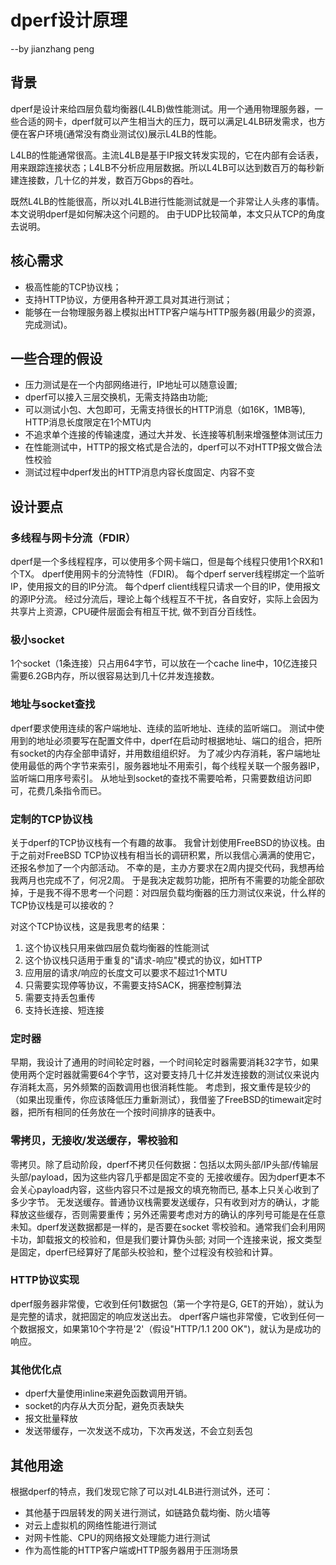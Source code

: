 # dperf设计原理
--by jianzhang peng

## 背景
dperf是设计来给四层负载均衡器(L4LB)做性能测试。用一个通用物理服务器，一些合适的网卡，dperf就可以产生相当大的压力，既可以满足L4LB研发需求，也方便在客户环境(通常没有商业测试仪)展示L4LB的性能。

L4LB的性能通常很高。主流L4LB是基于IP报文转发实现的，它在内部有会话表，用来跟踪连接状态；L4LB不分析应用层数据。所以L4LB可以达到数百万的每秒新建连接数，几十亿的并发，数百万Gbps的吞吐。

既然L4LB的性能很高，所以对L4LB进行性能测试就是一个非常让人头疼的事情。本文说明dperf是如何解决这个问题的。
由于UDP比较简单，本文只从TCP的角度去说明。

## 核心需求
- 极高性能的TCP协议栈；
- 支持HTTP协议，方便用各种开源工具对其进行测试；
- 能够在一台物理服务器上模拟出HTTP客户端与HTTP服务器(用最少的资源，完成测试)。

## 一些合理的假设
- 压力测试是在一个内部网络进行，IP地址可以随意设置;
- dperf可以接入三层交换机，无需支持路由功能;
- 可以测试小包、大包即可，无需支持很长的HTTP消息（如16K，1MB等), HTTP消息长度限定在1个MTU内
- 不追求单个连接的传输速度，通过大并发、长连接等机制来增强整体测试压力
- 在性能测试中，HTTP的报文格式是合法的，dperf可以不对HTTP报文做合法性校验
- 测试过程中dperf发出的HTTP消息内容长度固定、内容不变

## 设计要点
### 多线程与网卡分流（FDIR）
dperf是一个多线程程序，可以使用多个网卡端口，但是每个线程只使用1个RX和1个TX。
dperf使用网卡的分流特性（FDIR)。
每个dperf server线程绑定一个监听IP，使用报文的目的IP分流。
每个dperf client线程只请求一个目的IP，使用报文的源IP分流。
经过分流后，理论上每个线程互不干扰，各自安好，实际上会因为共享片上资源，CPU硬件层面会有相互干扰, 做不到百分百线性。

### 极小socket
1个socket（1条连接）只占用64字节，可以放在一个cache line中，10亿连接只需要6.2GB内存，所以很容易达到几十亿并发连接数。

### 地址与socket查找
dperf要求使用连续的客户端地址、连续的监听地址、连续的监听端口。
测试中使用到的地址必须要写在配置文件中，dperf在启动时根据地址、端口的组合，把所有socket的内存全部申请好，并用数组组织好。
为了减少内存消耗，客户端地址使用最低的两个字节来索引，服务器地址不用索引，每个线程关联一个服务器IP，监听端口用序号索引。
从地址到socket的查找不需要哈希，只需要数组访问即可，花费几条指令而已。

### 定制的TCP协议栈
关于dperf的TCP协议栈有一个有趣的故事。
我曾计划使用FreeBSD的协议栈。由于之前对FreeBSD TCP协议栈有相当长的调研积累，所以我信心满满的使用它，还报名参加了一个内部活动。
不幸的是，主办方要求在2周内提交代码，我想再给我两月也完成不了，何况2周。
于是我决定裁剪功能，把所有不需要的功能全部砍掉，于是我不得不思考一个问题：对四层负载均衡器的压力测试仪来说，什么样的TCP协议栈是可以接收的？

对这个TCP协议栈，这是我思考的结果：
1. 这个协议栈只用来做四层负载均衡器的性能测试
2. 这个协议栈只适用于重复的"请求-响应"模式的协议，如HTTP
3. 应用层的请求/响应的长度文可以要求不超过1个MTU
4. 只需要实现停等协议，不需要支持SACK，拥塞控制算法
5. 需要支持丢包重传
6. 支持长连接、短连接

### 定时器
早期，我设计了通用的时间轮定时器，一个时间轮定时器需要消耗32字节，如果使用两个定时器就需要64个字节，这对要支持几十亿并发连接数的测试仪来说内存消耗太高，另外频繁的函数调用也很消耗性能。
考虑到，报文重传是较少的（如果出现重传，你应该降低压力重新测试），我借鉴了FreeBSD的timewait定时器，把所有相同的任务放在一个按时间排序的链表中。

### 零拷贝，无接收/发送缓存，零校验和
零拷贝。除了启动阶段，dperf不拷贝任何数据：包括以太网头部/IP头部/传输层头部/payload，因为这些内容几乎都是固定不变的
无接收缓存。因为dperf更本不会关心payload内容，这些内容只不过是报文的填充物而已, 基本上只关心收到了多少字节。
无发送缓存。普通协议栈需要发送缓存，只有收到对方的确认，才能释放这些缓存，否则需要重传；另外还需要考虑对方的确认的序列号可能是在任意未知。dperf发送数据都是一样的，是否要在socket
零校验和。通常我们会利用网卡功，卸载报文的校验和，但是我们要计算伪头部; 对同一个连接来说，报文类型是固定，dperf已经算好了尾部头校验和，整个过程没有校验和计算。

### HTTP协议实现
dperf服务器非常傻，它收到任何1数据包（第一个字符是G, GET的开始），就认为是完整的请求，就把固定的响应发送出去。
dperf客户端也非常傻，它收到任何一个数据报文，如果第10个字符是'2'（假设"HTTP/1.1 200 OK")，就认为是成功的响应。

### 其他优化点
- dperf大量使用inline来避免函数调用开销。
- socket的内存从大页分配，避免页表缺失
- 报文批量释放
- 发送带缓存，一次发送不成功，下次再发送，不会立刻丢包

## 其他用途
根据dperf的特点，我们发现它除了可以对L4LB进行测试外，还可：
- 其他基于四层转发的网关进行测试，如链路负载均衡、防火墙等
- 对云上虚拟机的网络性能进行测试
- 对网卡性能、CPU的网络报文处理能力进行测试
- 作为高性能的HTTP客户端或HTTP服务器用于压测场景
